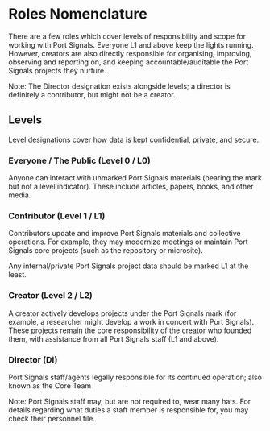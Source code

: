 # Roles Nomenclature

There are a few roles which cover levels of responsibility and scope for working with Port Signals. Everyone L1 and above keep the lights running. However, creators are also directly responsible for organising, improving, observing and reporting on, and keeping accountable/auditable the Port Signals projects theý nurture.

Note: The Director designation exists alongside levels; a director is definitely a contributor, but might not be a creator.

## Levels

Level designations cover how data is kept confidential, private, and secure.

### Everyone / The Public (Level 0 / L0)

Anyone can interact with unmarked Port Signals materials (bearing the mark but not a level indicator). These include articles, papers, books, and other media.

### Contributor (Level 1 / L1)

Contributors update and improve Port Signals materials and collective operations. For example, they may modernize meetings or maintain Port Signals core projects (such as the repository or microsite).

Any internal/private Port Signals project data should be marked L1 at the least.

### Creator (Level 2 / L2)

A creator actively develops projects under the Port Signals mark (for example, a researcher might develop a work in concert with Port Signals). These projects remain the core responsibility of the creator who founded them, with assistance from all Port Signals staff (L1 and above).

### Director (Di)

Port Signals staff/agents legally responsible for its continued operation; also known as the Core Team

Note: Port Signals staff may, but are not required to, wear many hats. For details regarding what duties a staff member is responsible for, you may check their personnel file.